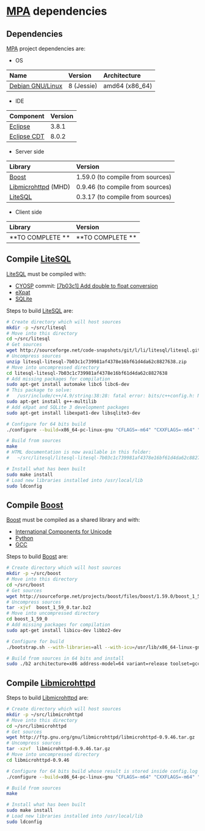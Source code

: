 # [MPA](https://github.com/cyosp/MPA) dependencies

## Dependencies

[MPA](https://github.com/cyosp/MPA) project dependencies are:

* OS

| Name                                       | Version    | Architecture   |
|:-------------------------------------------|:-----------|:---------------|
| [Debian GNU/Linux](https://www.debian.org) | 8 (Jessie) | amd64 (x86_64) |

* IDE

| Component                             | Version |
|:--------------------------------------|:--------|
| [Eclipse](http://www.eclipse.org)     | 3.8.1   |
| [Eclipse CDT](http://eclipse.org/cdt) | 8.0.2   |

* Server side

| Library                                                           | Version                          |
|:------------------------------------------------------------------|:---------------------------------|
| [Boost](http://www.boost.org/)                                    | 1.59.0 (to compile from sources) |
| [Libmicrohttpd](http://www.gnu.org/software/libmicrohttpd/) (MHD) | 0.9.46 (to compile from sources) |
| [LiteSQL](http://sourceforge.net/projects/litesql)                | 0.3.17 (to compile from sources) |

* Client side

| Library          | Version          |
|:-----------------|:-----------------|
| **TO COMPLETE ** | **TO COMPLETE ** |

## Compile [LiteSQL](http://sourceforge.net/projects/litesql)

[LiteSQL](http://sourceforge.net/projects/litesql) must be compiled with:
 * [CYOSP](http://sourceforge.net/u/cyosp/profile/) commit: [[7b03c1] Add double to float conversion ](http://sourceforge.net/p/litesql/litesql/ci/7b03c1c739981af4378e16bf61d4da62c8827638)
 * [eXpat](http://expat.sourceforge.net/)
 * [SQLite](http://www.sqlite.org/)

Steps to build [LiteSQL](http://sourceforge.net/projects/litesql) are:

```bash
# Create directory which will host sources
mkdir -p ~/src/litesql
# Move into this directory
cd ~/src/litesql
# Get sources
wget http://sourceforge.net/code-snapshots/git/l/li/litesql/litesql.git/litesql-litesql-7b03c1c739981af4378e16bf61d4da62c8827638.zip
# Uncompress sources
unzip litesql-litesql-7b03c1c739981af4378e16bf61d4da62c8827638.zip
# Move into uncompressed directory
cd litesql-litesql-7b03c1c739981af4378e16bf61d4da62c8827638
# Add missing packages for compilation
sudo apt-get install automake libc6 libc6-dev
# This package to solve:
#   /usr/include/c++/4.9/string:38:28: fatal error: bits/c++config.h: No such file or directory
sudo apt-get install g++-multilib
# Add eXpat and SQLite 3 development packages
sudo apt-get install libexpat1-dev libsqlite3-dev

# Configure for 64 bits build
./configure --build=x86_64-pc-linux-gnu "CFLAGS=-m64" "CXXFLAGS=-m64" "LDFLAGS=-m64"

# Build from sources
make
# HTML documentation is now available in this folder:
#   ~/src/litesql/litesql-litesql-7b03c1c739981af4378e16bf61d4da62c8827638/docs/doxygen/docs/doxygen/html

# Install what has been built
sudo make install
# Load new libraries installed into /usr/local/lib
sudo ldconfig
```
## Compile [Boost](http://www.boost.org/)

[Boost](http://www.boost.org/) must be compiled as a shared library and with:
 * [International Components for Unicode](http://site.icu-project.org/)
 * [Python](https://www.python.org/)
 * [GCC](http://gcc.gnu.org/)

Steps to build [Boost](http://www.boost.org/) are:

```bash
# Create directory which will host sources
mkdir -p ~/src/boost
# Move into this directory
cd ~/src/boost
# Get sources
wget http://sourceforge.net/projects/boost/files/boost/1.59.0/boost_1_59_0.tar.bz2
# Uncompress sources
tar -xjvf  boost_1_59_0.tar.bz2
# Move into uncompressed directory
cd boost_1_59_0
# Add missing packages for compilation
sudo apt-get install libicu-dev libbz2-dev

# Configure for build
./bootstrap.sh --with-libraries=all --with-icu=/usr/lib/x86_64-linux-gnu/icu --with-python=/usr/bin/python --prefix=/usr/local

# Build from sources in 64 bits and install
sudo ./b2 architecture=x86 address-model=64 variant=release toolset=gcc link=shared threading=multi runtime-link=shared install >> b2.log
```

## Compile [Libmicrohttpd](http://www.gnu.org/software/libmicrohttpd/)

Steps to build [Libmicrohttpd](http://www.gnu.org/software/libmicrohttpd/) are:

```bash
# Create directory which will host sources
mkdir -p ~/src/libmicrohttpd
# Move into this directory
cd ~/src/libmicrohttpd
# Get sources
wget http://ftp.gnu.org/gnu/libmicrohttpd/libmicrohttpd-0.9.46.tar.gz
# Uncompress sources
tar -xzvf  libmicrohttpd-0.9.46.tar.gz
# Move into uncompressed directory
cd libmicrohttpd-0.9.46

# Configure for 64 bits build whose result is stored inside config.log
./configure --build=x86_64-pc-linux-gnu "CFLAGS=-m64" "CXXFLAGS=-m64" "LDFLAGS=-m64"

# Build from sources
make

# Install what has been built
sudo make install
# Load new libraries installed into /usr/local/lib
sudo ldconfig
```